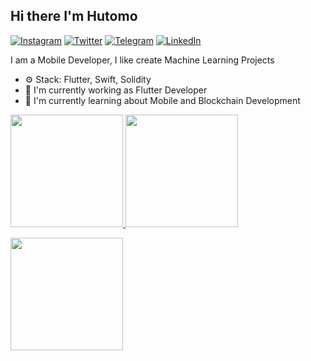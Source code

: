 ## Hi there I'm Hutomo

[![Instagram](https://img.shields.io/static/v1?label=Instagram&message=%20&logo=Instagram&style=flat-square&logoColor=red)](https://www.instagram.com/hutomooskoj/)
[![Twitter](https://img.shields.io/static/v1?label=Twitter&message=%20&logo=Twitter&style=flat-square&logoColor=blue)](https://twitter.com/hutomosakti33)
[![Telegram](https://img.shields.io/static/v1?label=Telegram&message=%20&logo=Telegram&style=flat-square&logoColor=blue)](https://t.me/hutomooskoj)
[![LinkedIn](https://img.shields.io/static/v1?label=LinkedIn&message=%20&logo=LinkedIn&style=flat-square&logoColor=blue)](https://www.linkedin.com/in/hutomo-sakti-kartiko-488148198/)

I am a Mobile Developer, I like create Machine Learning Projects

- ⚙️ Stack: Flutter, Swift, Solidity
- 🏢 I'm currently working as Flutter Developer
- 🌱 I'm currently learning about Mobile and Blockchain Development

<p align="left">
<a href="https://github.com/tyoamazinglib">
  <img height="180em" src="https://github-readme-stats-eight-theta.vercel.app/api?username=hutomosaktikartiko&show_icons=true&theme=algolia&include_all_commits=true&count_private=true"/>
  <img height="180em" src="https://github-readme-stats-eight-theta.vercel.app/api/top-langs/?username=hutomosaktikartiko&layout=compact&langs_count=8&theme=algolia"/>
</a>
</p>
<img height="180em" src="https://github-readme-streak-stats.herokuapp.com/?user=hutomosaktikartiko&theme=algolia"/>
